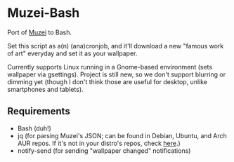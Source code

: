 Muzei-Bash
==========

Port of [Muzei](https://github.com/romannurik/muzei/) to Bash.

Set this script as a(n) (ana)cronjob, and it'll download a new "famous work of art" everyday and set it as your wallpaper.

Currently supports Linux running in a Gnome-based environment (sets wallpaper via gsettings).  Project is still new, so we don't support blurring or dimming yet (though I don't think those are useful for desktop, unlike smartphones and tablets).

Requirements
------------

* Bash (duh!)
* jq (for parsing Muzei's JSON; can be found in Debian, Ubuntu, and Arch AUR repos.  If it's not in your distro's repos, check [here](http://stedolan.github.io/jq/download/).)
* notify-send (for sending "wallpaper changed" notifications)

